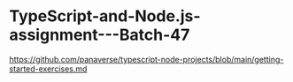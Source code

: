 # TypeScript-and-Node.js-assignment---Batch-47
https://github.com/panaverse/typescript-node-projects/blob/main/getting-started-exercises.md
